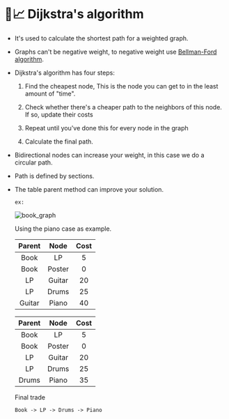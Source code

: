 # 🔵📈 Dijkstra's algorithm

- It's used to calculate the shortest path for a weighted graph.

- Graphs can't be negative weight, to negative weight use [Bellman-Ford algorithm](https://en.wikipedia.org/wiki/Bellman%E2%80%93Ford_algorithm).

- Dijkstra's algorithm has four steps:

  1. Find the cheapest node, This is the node you can get to in the least amount of "time".

  2. Check whether there's a cheaper path to the neighbors of this node. If so, update their costs

  3. Repeat until you've done this for every node in the graph

  4. Calculate the final path.

- Bidirectional nodes can increase your weight, in this case we do a circular path.

- Path is defined by sections.

- The table parent method can improve your solution.

  `ex:`

  ![book_graph](https://i.imgur.com/mGZzXU8.png)

  Using the piano case as example.

  | Parent |  Node  | Cost |
  | :----: | :----: | :--: |
  |  Book  |   LP   |  5   |
  |  Book  | Poster |  0   |
  |   LP   | Guitar |  20  |
  |   LP   | Drums  |  25  |
  | Guitar | Piano  |  40  |

  | Parent |  Node  | Cost |
  | :----: | :----: | :--: |
  |  Book  |   LP   |  5   |
  |  Book  | Poster |  0   |
  |   LP   | Guitar |  20  |
  |   LP   | Drums  |  25  |
  | Drums  | Piano  |  35  |

  Final trade

  `Book -> LP -> Drums -> Piano`
